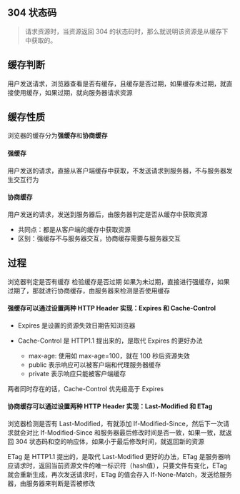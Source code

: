 ## 304 状态码

> 请求资源时，当资源返回 304 的状态码时，那么就说明该资源是从缓存下中获取的。

## 缓存判断

用户发送请求，浏览器查看是否有缓存，且缓存是否过期，如果缓存未过期，就直接使用缓存，如果过期，就向服务器请求资源

## 缓存性质

浏览器的缓存分为**强缓存**和**协商缓存**

#### 强缓存

用户发送的请求，直接从客户端缓存中获取，不发送请求到服务器，不与服务器发生交互行为

#### 协商缓存

用户发送的请求，发送到服务器后，由服务器判定是否从缓存中获取资源

- 共同点：都是从客户端的缓存中获取资源
- 区别：强缓存不与服务器交互，协商缓存需要与服务器交互

## 过程

浏览器判定是否有缓存
检验缓存是否过期
如果为未过期，直接进行强缓存，如果过期了，那就进行协商缓存，由服务器来检测是否使用缓存

#### 强缓存可以通过设置两种 HTTP Header 实现：Expires 和 Cache-Control

- Expires 是设置的资源失效日期告知浏览器

- Cache-Control 是 HTTP1.1 提出来的，是取代 Expires 的更好办法
  - max-age: 使用如 max-age=100，就在 100 秒后资源失效
  - public 表示响应可以被客户端和代理服务器缓存
  - private 表示响应只能被客户端缓存

两者同时存在的话，Cache-Control 优先级高于 Expires

#### 协商缓存可以通过设置两种 HTTP Header 实现：Last-Modified 和 ETag

浏览器检测是否有 Last-Modified，有就添加 If-Modified-Since，然后下一次请求就会对比 If-Modified-Since 和服务器最后修改时间是否一致，如果一致，就返回 304 状态码和空的响应体，如果小于最后修改时间，就返回新的资源

ETag 是 HTTP1.1 提出的，是取代 Last-Modified 更好的办法，ETag 是服务器响应请求时，返回当前资源文件的唯一标识符（hash值），只要文件有变化，ETag 就会重新生成，再次发送请求时，ETag 的值会存入 If-None-Match，发送给服务器，由服务器来判断是否被修改
